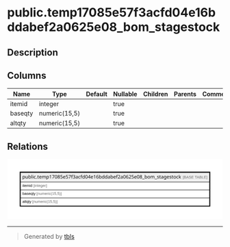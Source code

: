 # public.temp17085e57f3acfd04e16bddabef2a0625e08_bom_stagestock

## Description

## Columns

| Name | Type | Default | Nullable | Children | Parents | Comment |
| ---- | ---- | ------- | -------- | -------- | ------- | ------- |
| itemid | integer |  | true |  |  |  |
| baseqty | numeric(15,5) |  | true |  |  |  |
| altqty | numeric(15,5) |  | true |  |  |  |

## Relations

![er](public.temp17085e57f3acfd04e16bddabef2a0625e08_bom_stagestock.svg)

---

> Generated by [tbls](https://github.com/k1LoW/tbls)
